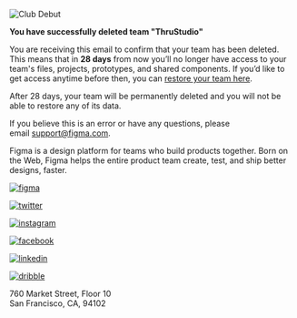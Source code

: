 
![Club Debut](https://cd3pl.org)

**You have successfully deleted team "ThruStudio"**

You are receiving this email to confirm that your team has been deleted. This means that in **28 days** from now you’ll no longer have access to your team's files, projects, prototypes, and shared components. If you’d like to get access anytime before then, you can [restore your team here](https://u3302489.ct.sendgrid.net/ls/click?upn=5jn-2BNVr6mWrJbcZ1z4kro3nySutAgQPt34lNFAjvKx2EMVEfWisP8Id2KNbW4Wz7pLaFiOKYMdnYBsIguJJgqOflo-2BknTv-2FE3NQEsbveJOI-3DdGkn_-2B5goWa0rXDYBADkZLdWsi564Fub7CqRsDg23kXwbE9n5tukbJLAPQcxd8MSvbAbHgtww17KTwDnIN-2FMBGJNhW5E9u1mgSdpdSpN6JLEPTUz4wq8x38BnEL6CvLLdMcF-2FPnJj0rWq5BYH83LhtbI357-2FvcidCo8c1WFIiEXprsVknoikkrvWgou-2BK5KjOQbt-2FMLsJzjLW1QAqglLZp7gsA-2F9RnMUr5UkQPrEHlxEWxIVB0vcpmzqg-2FAgWe-2FkmrhoIixw56pb-2BS7aaMjJKjHDKzmkd0Csvr-2BIGWOrkBiYML-2Fcaspi47f8BVN3fEMqWfb3LbensTn9dwyR4czH5vw-2Bxl0oktMoz2GwC0f5hnj-2BhLfNkEnIxmmDZhCZ2GVBV32NGCGg39XrVNo8P-2BJ49I55Lrg-3D-3D).   
  
After 28 days, your team will be permanently deleted and you will not be able to restore any of its data.   
  
If you believe this is an error or have any questions, please email [support@figma.com](mailto:support@figma.com).

Figma is a design platform for teams who build products together. Born on the Web, Figma helps the entire product team create, test, and ship better designs, faster.

[![figma](https://static.figma.com/uploads/362dad2073b1e974b85e78019adb0badc946df74)](https://u3302489.ct.sendgrid.net/ls/click?upn=5jn-2BNVr6mWrJbcZ1z4kro9iU1g4EgDF4lynDWvrPdW2xWmXgdVgxRdFc8Iyo8Lp-2FYagu_-2B5goWa0rXDYBADkZLdWsi564Fub7CqRsDg23kXwbE9n5tukbJLAPQcxd8MSvbAbHgtww17KTwDnIN-2FMBGJNhW5E9u1mgSdpdSpN6JLEPTUz4wq8x38BnEL6CvLLdMcF-2FPnJj0rWq5BYH83LhtbI357-2FvcidCo8c1WFIiEXprsVknoikkrvWgou-2BK5KjOQbt-2FMLsJzjLW1QAqglLZp7gsA-2F9RnMUr5UkQPrEHlxEWxIVB0vcpmzqg-2FAgWe-2FkmrhoIhjtQtIYrv9nAYAheotplGfykGTAgyZn22GVqQkUbwWqX6HN6Cly-2BjwDcpQ42zzQEKtZXEgGSt8sRV-2Fq-2FMijuSZp4HHqaAaldMSR16oxkRvc2UmQ-2FncyS27wlpjIsT4BlJ2ELwTRgHsndW9IHcic-2BdA-3D-3D)

[![twitter](https://static.figma.com/uploads/216212e7916d3148bdb7ed6dd87240106d782065)](https://u3302489.ct.sendgrid.net/ls/click?upn=5jn-2BNVr6mWrJbcZ1z4kro8p7Xi5v7v6SFAmcp9-2F0kHcgRV9KFzD3WEzDWOCfKfmfRcki_-2B5goWa0rXDYBADkZLdWsi564Fub7CqRsDg23kXwbE9n5tukbJLAPQcxd8MSvbAbHgtww17KTwDnIN-2FMBGJNhW5E9u1mgSdpdSpN6JLEPTUz4wq8x38BnEL6CvLLdMcF-2FPnJj0rWq5BYH83LhtbI357-2FvcidCo8c1WFIiEXprsVknoikkrvWgou-2BK5KjOQbt-2FMLsJzjLW1QAqglLZp7gsA-2F9RnMUr5UkQPrEHlxEWxIVB0vcpmzqg-2FAgWe-2FkmrhoIwWFYl9u0C-2BL-2BgJGQO5NI7HX1PnvUu3180yLJrTxs7wZf4e-2FZV2B2-2BEzEXMQIp0hHQhMjcfiSjeXKF3NJkZP36YGYI-2FG40LlQnRXsqBWkhe8KoKkJC0e950I6wVBmB4Xu3DlyHclHKcRhSGqoSxUWDA-3D-3D)

[![instagram](https://static.figma.com/uploads/af11eaaadaa6376b958648d273b63d7126441af9)](https://u3302489.ct.sendgrid.net/ls/click?upn=5jn-2BNVr6mWrJbcZ1z4kroyr8brYUchnrj1AjxYQid5oNY7dUSeZRO5LzForE7KEkt30j_-2B5goWa0rXDYBADkZLdWsi564Fub7CqRsDg23kXwbE9n5tukbJLAPQcxd8MSvbAbHgtww17KTwDnIN-2FMBGJNhW5E9u1mgSdpdSpN6JLEPTUz4wq8x38BnEL6CvLLdMcF-2FPnJj0rWq5BYH83LhtbI357-2FvcidCo8c1WFIiEXprsVknoikkrvWgou-2BK5KjOQbt-2FMLsJzjLW1QAqglLZp7gsA-2F9RnMUr5UkQPrEHlxEWxIVB0vcpmzqg-2FAgWe-2FkmrhoIN7J8QBqDD1EgZJFS8VCkt8Qov6MRUcJwKLJxfzsk6KrUTJOXwvrQehEAkWcAh7hSQP8ahJ9cFcWK-2BFHlOlSQTikthWfFlHyfNcr-2Br4U2-2FPx9obSSlEJjKMKjRgiLEQ-2FLA8GXThmHhkI6l9JQhEMRjQ-3D-3D)

[![facebook](https://static.figma.com/uploads/b75a7245bc497aaf501164d4cf61303096a261a5)](https://u3302489.ct.sendgrid.net/ls/click?upn=5jn-2BNVr6mWrJbcZ1z4kro5NnaD6uIqwelcHJh0J-2FINiZl6yqsddZKMvFAcerqixUQVMy_-2B5goWa0rXDYBADkZLdWsi564Fub7CqRsDg23kXwbE9n5tukbJLAPQcxd8MSvbAbHgtww17KTwDnIN-2FMBGJNhW5E9u1mgSdpdSpN6JLEPTUz4wq8x38BnEL6CvLLdMcF-2FPnJj0rWq5BYH83LhtbI357-2FvcidCo8c1WFIiEXprsVknoikkrvWgou-2BK5KjOQbt-2FMLsJzjLW1QAqglLZp7gsA-2F9RnMUr5UkQPrEHlxEWxIVB0vcpmzqg-2FAgWe-2FkmrhoItLRi-2F7S6n6mCF0sVAVl5BLyEXUGoBWBVYu6N85ClPB9-2Fjr-2B9BPvjPuMEkS8i1Vq0dCCgCdfsYCg1XeZSm84h0LlQ-2BWn0FwhoWzlYqc3114CZNlwOiSrCm0Pwhdxoj03JDpd6GzGuJWtXHJ8BERiQUg-3D-3D)

[![linkedin](https://static.figma.com/uploads/3b79f70df0d97bdb6560e64b2a05d97f8af4b29a)](https://u3302489.ct.sendgrid.net/ls/click?upn=5jn-2BNVr6mWrJbcZ1z4kro41-2FVUsZr59cvuUaCCnX0VMIymN8ZDK1QugqleQGsdYFPcXz_-2B5goWa0rXDYBADkZLdWsi564Fub7CqRsDg23kXwbE9n5tukbJLAPQcxd8MSvbAbHgtww17KTwDnIN-2FMBGJNhW5E9u1mgSdpdSpN6JLEPTUz4wq8x38BnEL6CvLLdMcF-2FPnJj0rWq5BYH83LhtbI357-2FvcidCo8c1WFIiEXprsVknoikkrvWgou-2BK5KjOQbt-2FMLsJzjLW1QAqglLZp7gsA-2F9RnMUr5UkQPrEHlxEWxIVB0vcpmzqg-2FAgWe-2FkmrhoIWVQ-2B-2FD33XfCoYwhGBnJCs61dkdJWGyMpA4OncT41qrKx-2BuMhINe2yZDsZcssapMpePwc7i44tBD-2BsEvOodkKtYxocRkfJS3uJ0L1O-2F4ZNwg8PTdw70Gb-2BdlVn4DqFyiZjjXKW-2BKkA7Ll8PQuRbyMeA-3D-3D)

[![dribble](https://static.figma.com/uploads/8e1a4619a94fa5e42914cfcd974e4a3bd5e6d39c)](https://u3302489.ct.sendgrid.net/ls/click?upn=5jn-2BNVr6mWrJbcZ1z4kro3X1XeQlyBCs7wizIVjUX9HydwyqxmiaQvNQWBY494-2FYXvN9_-2B5goWa0rXDYBADkZLdWsi564Fub7CqRsDg23kXwbE9n5tukbJLAPQcxd8MSvbAbHgtww17KTwDnIN-2FMBGJNhW5E9u1mgSdpdSpN6JLEPTUz4wq8x38BnEL6CvLLdMcF-2FPnJj0rWq5BYH83LhtbI357-2FvcidCo8c1WFIiEXprsVknoikkrvWgou-2BK5KjOQbt-2FMLsJzjLW1QAqglLZp7gsA-2F9RnMUr5UkQPrEHlxEWxIVB0vcpmzqg-2FAgWe-2FkmrhoIP725sXTnFa60XvOqtA4zq2ZQ8p7FRkedwdKLjVQFbv0E5YeNRg6tLWg9kPTxNsGDZeFFM44uMoPpTjHIsarYnoHAR11yYxsH1qWdOUNkazchooqmjTkeork-2Fy2-2FJ6rQaLuNhSMSJDlvND3Eu6hLlOw-3D-3D)

760 Market Street, Floor 10  
San Francisco, CA, 94102